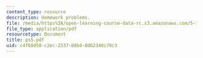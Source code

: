 ```yaml
---
content_type: resource
description: Homework problems.
file: /media/https%3A/open-learning-course-data-rc.s3.amazonaws.com/5-73-introductory-quantum-mechanics-i-fall-2005/c4f68d50c2ec253788b48d62340c79c3_ps5.pdf
file_type: application/pdf
resourcetype: Document
title: ps5.pdf
uid: c4f68d50-c2ec-2537-88b4-8d62340c79c3
---
```

